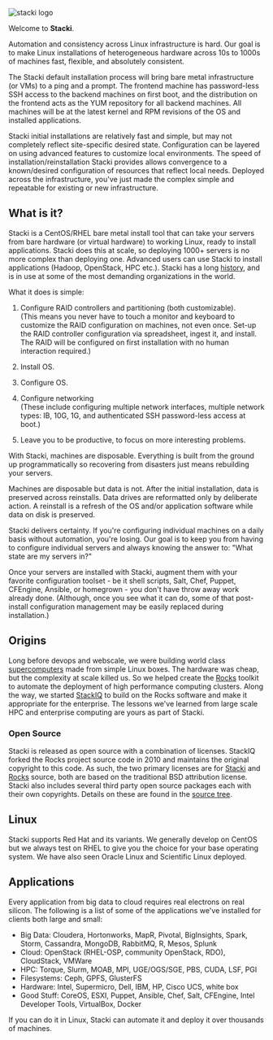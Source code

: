 ![stacki logo](https://github.com/StackIQ/stacki/blob/master/logo.png?raw=true)

Welcome to **Stacki**.

Automation and consistency across Linux infrastructure is hard. Our goal is to make Linux installations of heterogeneous hardware across 10s to 1000s of machines fast, flexible, and absolutely consistent.

The Stacki default installation process will bring bare metal infrastructure (or VMs) to a ping and a prompt. The frontend machine has password-less SSH access to the backend machines on first boot, and the distribution on the frontend acts as the YUM repository for all backend machines. All machines will be at the latest kernel and RPM revisions of the OS and installed applications.

Stacki initial installations are relatively fast and simple, but may not completely reflect site-specific desired state. Configuration can be layered on using advanced features to customize local environments. The speed of installation/reinstallation Stacki provides allows convergence to a known/desired configuration of resources that reflect local needs. Deployed across the infrastructure, you've just made the complex simple and repeatable for existing or new infrastructure.

## What is it?

Stacki is a CentOS/RHEL bare metal install tool that can take your servers from bare hardware (or virtual hardware) to working Linux, ready to install applications.
Stacki does this at scale, so deploying 1000+ servers is no more complex than deploying one.
Advanced users can use Stacki to install applications (Hadoop, OpenStack, HPC etc.).
Stacki has a long [history](#origins), and is in use at some of the most demanding organizations in the world.

What it does is simple:

1. Configure RAID controllers and partitioning (both customizable).  
(This means you never have to touch a monitor and keyboard to customize the RAID configuration on machines, not even once. Set-up the RAID controller configuration via spreadsheet, ingest it, and install. The RAID will be configured on first installation with no human interaction required.)

2. Install OS.

3. Configure OS.

4. Configure networking  
(These include configuring multiple network interfaces, multiple network types: IB, 10G, 1G, and authenticated SSH password-less access at boot.)

5. Leave you to be productive, to focus on more interesting problems.

With Stacki, machines are disposable.
Everything is built from the ground up programmatically so recovering from disasters just means rebuilding your servers. 

Machines are disposable but data is not. After the initial installation, data is preserved across reinstalls. Data drives are reformatted only by deliberate action. A reinstall is a refresh of the OS and/or application software while data on disk is preserved. 

Stacki delivers certainty. If you're configuring individual machines on a daily basis without automation, you're losing. Our goal is to keep you from having to configure individual servers and always knowing the answer to: "What state are my servers in?"

Once your servers are installed with Stacki, augment them with your favorite configuration toolset - be it shell scripts, Salt, Chef, Puppet, CFEngine, Ansible, or homegrown - you don't have throw away work already done. (Although, once you see what it can do, some of that post-install configuration management may be easily replaced during installation.) 

## Origins

Long before devops and webscale, we were building world class [supercomputers](http://www.sdsc.edu) made from simple Linux boxes.
The hardware was cheap, but the complexity at scale killed us.
So we helped create the [Rocks](http://www.rocksclusters.org) toolkit to automate the deployment of high performance computing clusters.
Along the way, we started [StackIQ](http://www.stackiq.com) to build on the Rocks software and make it appropriate for the enterprise.
The lessons we've learned from large scale HPC and enterprise computing are yours as part of Stacki.

### Open Source<a name="license"></a>

Stacki is released as open source with a combination of licenses.
StackIQ forked the Rocks project source code in 2010 and maintains the original copyright to this code.
As such, the two primary licenses are for [Stacki](Stacki-License) and [Rocks](Rocks-license) source,
both are based on the traditional BSD attribution license.
Stacki also includes several third party open source packages each with their own copyrights.
Details on these are found in the [source tree](https://github.com/StackIQ/stacki).


## Linux

Stacki supports Red Hat and its variants.
We generally develop on CentOS but we always test on RHEL to give you the choice for your base operating system. We have also seen Oracle Linux and Scientific Linux deployed.

## Applications

Every application from big data to cloud requires real electrons on real
silicon.
The following is a list of some of the applications we've installed for
clients both large and small:

* Big Data: Cloudera, Hortonworks, MapR, Pivotal, BigInsights, Spark, Storm, Cassandra, MongoDB, RabbitMQ, R, Mesos, Splunk
* Cloud: OpenStack (RHEL-OSP, community OpenStack, RDO), CloudStack, VMWare
* HPC: Torque, Slurm, MOAB, MPI, UGE/OGS/SGE, PBS, CUDA, LSF, PGI
* Filesystems: Ceph, GPFS, GlusterFS
* Hardware: Intel, Supermicro, Dell, IBM, HP, Cisco UCS, white box
* Good Stuff: CoreOS, ESXI, Puppet, Ansible, Chef, Salt, CFEngine, Intel Developer Tools, VirtualBox, Docker

If you can do it in Linux, Stacki can automate it and deploy it over thousands
of machines. 

